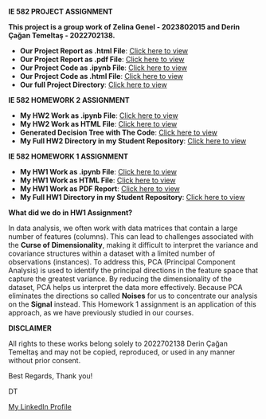**IE 582 PROJECT ASSIGNMENT**

**This project is a group work of Zelina Genel - 2023802015 and Derin Çağan Temeltaş - 2022702138.**

- **Our Project Report as .html File**: [Click here to view](https://github.com/BU-IE-582/fall-24-derincagantemeltas/blob/main/PROJECT/IE582_Project_Report_DerinTemeltas_ZelinaGenel.html)
- **Our Project Report as .pdf File**: [Click here to view](https://github.com/BU-IE-582/fall-24-derincagantemeltas/blob/main/PROJECT/IE582_Project_Report_DerinTemeltas_ZelinaGenel.pdf)
- **Our Project Code as .ipynb File**: [Click here to view](https://github.com/BU-IE-582/fall-24-derincagantemeltas/blob/main/PROJECT/IE582_Project_Code_DerinTemeltas_ZelinaGenel.ipynb)
- **Our Project Code as .html File**: [Click here to view](https://github.com/BU-IE-582/fall-24-derincagantemeltas/blob/main/PROJECT/IE582_Project_Code_DerinTemeltas_ZelinaGenel.html)
- **Our full Project Directory**: [Click here to view](https://github.com/BU-IE-582/fall-24-derincagantemeltas/tree/main/PROJECT)

**IE 582 HOMEWORK 2 ASSIGNMENT**

- **My HW2 Work as .ipynb File**: [Click here to view](https://github.com/BU-IE-582/fall-24-derincagantemeltas/blob/main/HW2/hw2code_DT.ipynb)
- **My HW2 Work as HTML File**: [Click here to view](https://github.com/BU-IE-582/fall-24-derincagantemeltas/blob/main/HW2/hw2html_DT.html)
- **Generated Decision Tree with The Code**: [Click here to view](https://github.com/BU-IE-582/fall-24-derincagantemeltas/blob/main/HW2/generated_decision_tree_DT.png)
- **My Full HW2 Directory in my Student Repository**: [Click here to view](https://github.com/BU-IE-582/fall-24-derincagantemeltas/tree/main/HW2)

**IE 582 HOMEWORK 1 ASSIGNMENT**

- **My HW1 Work as .ipynb File**: [Click here to view](https://github.com/BU-IE-582/fall-24-derincagantemeltas/blob/main/HW1/code_updated.ipynb)
- **My HW1 Work as HTML File**: [Click here to view](https://github.com/BU-IE-582/fall-24-derincagantemeltas/blob/main/HW1/report_updated.html)
- **My HW1 Work as PDF Report**: [Click here to view](https://github.com/BU-IE-582/fall-24-derincagantemeltas/blob/main/HW1/IE582_HOMEWORK1_DERINCAGANTEMELTAS.pdf)
- **My Full HW1 Directory in my Student Repository**: [Click here to view](https://github.com/BU-IE-582/fall-24-derincagantemeltas/tree/main/HW1)

**What did we do in HW1 Assignment?**

In data analysis, we often work with data matrices that contain a large number of features (columns). This can lead to challenges associated with the **Curse of Dimensionality**, making it difficult to interpret the variance and covariance structures within a dataset with a limited number of observations (instances). To address this, PCA (Principal Component Analysis) is used to identify the principal directions in the feature space that capture the greatest variance. By reducing the dimensionality of the dataset, PCA helps us interpret the data more effectively. Because PCA eliminates the directions so called **Noises** for us to concentrate our analysis on the **Signal** instead. This Homework 1 assignment is an application of this approach, as we have previously studied in our courses.

**DISCLAIMER**

All rights to these works belong solely to 2022702138 Derin Çağan Temeltaş and may not be copied, reproduced, or used in any manner without prior consent.

Best Regards,
Thank you!

DT

[My LinkedIn Profile](https://www.linkedin.com/in/derintemeltas/)

